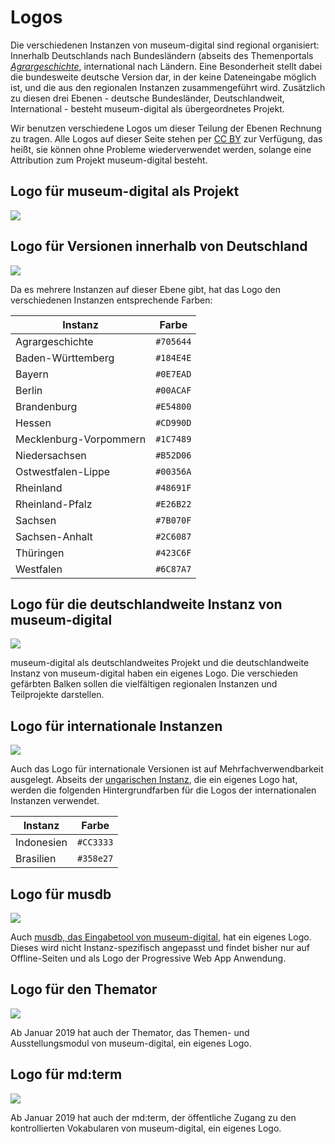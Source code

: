 # Logos

Die verschiedenen Instanzen von museum-digital sind regional
organisiert: Innerhalb Deutschlands nach Bundesländern (abseits des
Themenportals
[*Agrargeschichte*](https://agrargeschichte.museum-digital.de/),
international nach Ländern. Eine Besonderheit stellt dabei die
bundesweite deutsche Version dar, in der keine Dateneingabe möglich ist,
und die aus den regionalen Instanzen zusammengeführt wird. Zusätzlich zu
diesen drei Ebenen - deutsche Bundesländer, Deutschlandweit,
International - besteht museum-digital als übergeordnetes Projekt.

Wir benutzen verschiedene Logos um dieser Teilung der Ebenen Rechnung zu
tragen. Alle Logos auf dieser Seite stehen per [CC
BY](https://creativecommons.org/licenses/by/4.0/) zur Verfügung, das
heißt, sie können ohne Probleme wiederverwendet werden, solange eine
Attribution zum Projekt museum-digital besteht.

Logo für museum-digital als Projekt
-----------------------------------

![](../assets/logos/mdlogo-code.svg)

Logo für Versionen innerhalb von Deutschland
--------------------------------------------

![](../assets/logos/mdlogo.svg)

Da es mehrere Instanzen auf dieser Ebene gibt, hat das Logo den
verschiedenen Instanzen entsprechende Farben:

| Instanz                | Farbe     |
|------------------------|-----------|
| Agrargeschichte        | `#705644` |
| Baden-Württemberg      | `#184E4E` |
| Bayern                 | `#0E7EAD` |
| Berlin                 | `#00ACAF` |
| Brandenburg            | `#E54800` |
| Hessen                 | `#CD990D` |
| Mecklenburg-Vorpommern | `#1C7489` |
| Niedersachsen          | `#B52D06` |
| Ostwestfalen-Lippe     | `#00356A` |
| Rheinland              | `#48691F` |
| Rheinland-Pfalz        | `#E26B22` |
| Sachsen                | `#7B070F` |
| Sachsen-Anhalt         | `#2C6087` |
| Thüringen              | `#423C6F` |
| Westfalen              | `#6C87A7` |

Logo für die deutschlandweite Instanz von museum-digital
--------------------------------------------------------

![](../assets/logos/md-de-logo.svg)

museum-digital als deutschlandweites Projekt und die deutschlandweite
Instanz von museum-digital haben ein eigenes Logo. Die verschieden
gefärbten Balken sollen die vielfältigen regionalen Instanzen und
Teilprojekte darstellen.

Logo für internationale Instanzen
---------------------------------

![](../assets/logos/mdlogo-intl.svg)

Auch das Logo für internationale Versionen ist auf
Mehrfachverwendbarkeit ausgelegt. Abseits der [ungarischen
Instanz](https://hu.museum-digital.org), die ein eigenes Logo
hat, werden die folgenden Hintergrundfarben für die Logos der
internationalen Instanzen verwendet.

| Instanz    | Farbe     |
| -----------|-----------|
| Indonesien | `#CC3333` |
| Brasilien  | `#358e27` |


Logo für musdb
--------------

![](../assets/logos/musdbLogoBrown.svg)

Auch [musdb, das Eingabetool von
museum-digital](../musdb/README.md), hat ein
eigenes Logo. Dieses wird nicht Instanz-spezifisch angepasst und findet
bisher nur auf Offline-Seiten und als Logo der Progressive Web App
Anwendung.

Logo für den Themator
---------------------

![](../assets/logos/themator.svg)

Ab Januar 2019 hat auch der Themator, das Themen- und Ausstellungsmodul
von museum-digital, ein eigenes Logo.

Logo für md:term
----------------

![](../assets/logos/mdterm-512px.png)

Ab Januar 2019 hat auch der md:term, der öffentliche Zugang zu den
kontrollierten Vokabularen von museum-digital, ein eigenes Logo.
